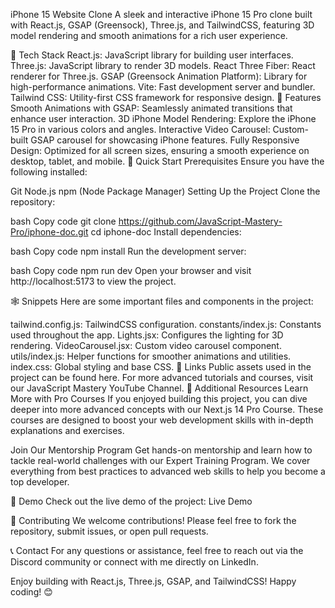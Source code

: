 iPhone 15 Website Clone
A sleek and interactive iPhone 15 Pro clone built with React.js, GSAP (Greensock), Three.js, and TailwindCSS, featuring 3D model rendering and smooth animations for a rich user experience.

🚀 Tech Stack
React.js: JavaScript library for building user interfaces.
Three.js: JavaScript library to render 3D models.
React Three Fiber: React renderer for Three.js.
GSAP (Greensock Animation Platform): Library for high-performance animations.
Vite: Fast development server and bundler.
Tailwind CSS: Utility-first CSS framework for responsive design.
🔋 Features
Smooth Animations with GSAP: Seamlessly animated transitions that enhance user interaction.
3D iPhone Model Rendering: Explore the iPhone 15 Pro in various colors and angles.
Interactive Video Carousel: Custom-built GSAP carousel for showcasing iPhone features.
Fully Responsive Design: Optimized for all screen sizes, ensuring a smooth experience on desktop, tablet, and mobile.
🤸 Quick Start
Prerequisites
Ensure you have the following installed:

Git
Node.js
npm (Node Package Manager)
Setting Up the Project
Clone the repository:

bash
Copy code
git clone https://github.com/JavaScript-Mastery-Pro/iphone-doc.git
cd iphone-doc
Install dependencies:

bash
Copy code
npm install
Run the development server:

bash
Copy code
npm run dev
Open your browser and visit http://localhost:5173 to view the project.

🕸️ Snippets
Here are some important files and components in the project:

tailwind.config.js: TailwindCSS configuration.
constants/index.js: Constants used throughout the app.
Lights.jsx: Configures the lighting for 3D rendering.
VideoCarousel.jsx: Custom video carousel component.
utils/index.js: Helper functions for smoother animations and utilities.
index.css: Global styling and base CSS.
🔗 Links
Public assets used in the project can be found here.
For more advanced tutorials and courses, visit our JavaScript Mastery YouTube Channel.
🚀 Additional Resources
Learn More with Pro Courses
If you enjoyed building this project, you can dive deeper into more advanced concepts with our Next.js 14 Pro Course. These courses are designed to boost your web development skills with in-depth explanations and exercises.

Join Our Mentorship Program
Get hands-on mentorship and learn how to tackle real-world challenges with our Expert Training Program. We cover everything from best practices to advanced web skills to help you become a top developer.

🎨 Demo
Check out the live demo of the project: Live Demo

🤝 Contributing
We welcome contributions! Please feel free to fork the repository, submit issues, or open pull requests.

📞 Contact
For any questions or assistance, feel free to reach out via the Discord community or connect with me directly on LinkedIn.

Enjoy building with React.js, Three.js, GSAP, and TailwindCSS! Happy coding! 😊
